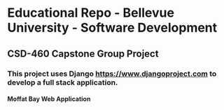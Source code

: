 # Educational Repo - Bellevue University - Software Development
## CSD-460 Capstone Group Project
### This project uses Django https://www.djangoproject.com to develop a full stack application.
#### Moffat Bay Web Application

